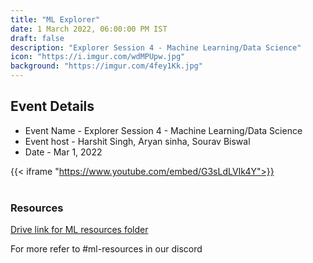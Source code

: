 ```yaml
---
title: "ML Explorer"
date: 1 March 2022, 06:00:00 PM IST
draft: false
description: "Explorer Session 4 - Machine Learning/Data Science"
icon: "https://i.imgur.com/wdMPUpw.jpg"
background: "https://imgur.com/4fey1Kk.jpg"
---
```


## Event Details

- Event Name - Explorer Session 4 - Machine Learning/Data Science
- Event host - Harshit Singh, Aryan sinha, Sourav Biswal
- Date - Mar 1, 2022

{{< iframe "https://www.youtube.com/embed/G3sLdLVIk4Y">}}
<br><br>

### Resources

[Drive link for ML resources folder](https://drive.google.com/drive/folders/153LWRqHkz-uqhYlI3YtWtVzqkd9N2ycb?usp=sharing)

For more refer to #ml-resources in our discord
